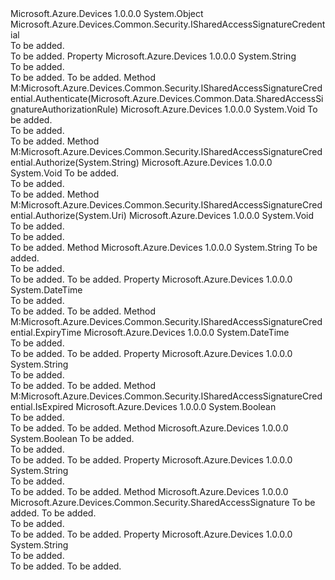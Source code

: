 <Type Name="SharedAccessSignature" FullName="Microsoft.Azure.Devices.Common.Security.SharedAccessSignature">
  <TypeSignature Language="C#" Value="public sealed class SharedAccessSignature : Microsoft.Azure.Devices.Common.Security.ISharedAccessSignatureCredential" />
  <TypeSignature Language="ILAsm" Value=".class public auto ansi sealed beforefieldinit SharedAccessSignature extends System.Object implements class Microsoft.Azure.Devices.Common.Security.ISharedAccessSignatureCredential" />
  <TypeSignature Language="DocId" Value="T:Microsoft.Azure.Devices.Common.Security.SharedAccessSignature" />
  <TypeSignature Language="VB.NET" Value="Public NotInheritable Class SharedAccessSignature&#xA;Implements ISharedAccessSignatureCredential" />
  <TypeSignature Language="F#" Value="type SharedAccessSignature = class&#xA;    interface ISharedAccessSignatureCredential" />
  <AssemblyInfo>
    <AssemblyName>Microsoft.Azure.Devices</AssemblyName>
    <AssemblyVersion>1.0.0.0</AssemblyVersion>
  </AssemblyInfo>
  <Base>
    <BaseTypeName>System.Object</BaseTypeName>
  </Base>
  <Interfaces>
    <Interface>
      <InterfaceName>Microsoft.Azure.Devices.Common.Security.ISharedAccessSignatureCredential</InterfaceName>
    </Interface>
  </Interfaces>
  <Docs>
    <summary>To be added.</summary>
    <remarks>To be added.</remarks>
  </Docs>
  <Members>
    <Member MemberName="Audience">
      <MemberSignature Language="C#" Value="public string Audience { get; }" />
      <MemberSignature Language="ILAsm" Value=".property instance string Audience" />
      <MemberSignature Language="DocId" Value="P:Microsoft.Azure.Devices.Common.Security.SharedAccessSignature.Audience" />
      <MemberSignature Language="VB.NET" Value="Public ReadOnly Property Audience As String" />
      <MemberSignature Language="F#" Value="member this.Audience : string" Usage="Microsoft.Azure.Devices.Common.Security.SharedAccessSignature.Audience" />
      <MemberType>Property</MemberType>
      <AssemblyInfo>
        <AssemblyName>Microsoft.Azure.Devices</AssemblyName>
        <AssemblyVersion>1.0.0.0</AssemblyVersion>
      </AssemblyInfo>
      <ReturnValue>
        <ReturnType>System.String</ReturnType>
      </ReturnValue>
      <Docs>
        <summary>To be added.</summary>
        <value>To be added.</value>
        <remarks>To be added.</remarks>
      </Docs>
    </Member>
    <Member MemberName="Authenticate">
      <MemberSignature Language="C#" Value="public void Authenticate (Microsoft.Azure.Devices.Common.Data.SharedAccessSignatureAuthorizationRule sasAuthorizationRule);" />
      <MemberSignature Language="ILAsm" Value=".method public hidebysig newslot virtual instance void Authenticate(class Microsoft.Azure.Devices.Common.Data.SharedAccessSignatureAuthorizationRule sasAuthorizationRule) cil managed" />
      <MemberSignature Language="DocId" Value="M:Microsoft.Azure.Devices.Common.Security.SharedAccessSignature.Authenticate(Microsoft.Azure.Devices.Common.Data.SharedAccessSignatureAuthorizationRule)" />
      <MemberSignature Language="VB.NET" Value="Public Sub Authenticate (sasAuthorizationRule As SharedAccessSignatureAuthorizationRule)" />
      <MemberSignature Language="F#" Value="abstract member Authenticate : Microsoft.Azure.Devices.Common.Data.SharedAccessSignatureAuthorizationRule -&gt; unit&#xA;override this.Authenticate : Microsoft.Azure.Devices.Common.Data.SharedAccessSignatureAuthorizationRule -&gt; unit" Usage="sharedAccessSignature.Authenticate sasAuthorizationRule" />
      <MemberType>Method</MemberType>
      <Implements>
        <InterfaceMember>M:Microsoft.Azure.Devices.Common.Security.ISharedAccessSignatureCredential.Authenticate(Microsoft.Azure.Devices.Common.Data.SharedAccessSignatureAuthorizationRule)</InterfaceMember>
      </Implements>
      <AssemblyInfo>
        <AssemblyName>Microsoft.Azure.Devices</AssemblyName>
        <AssemblyVersion>1.0.0.0</AssemblyVersion>
      </AssemblyInfo>
      <ReturnValue>
        <ReturnType>System.Void</ReturnType>
      </ReturnValue>
      <Parameters>
        <Parameter Name="sasAuthorizationRule" Type="Microsoft.Azure.Devices.Common.Data.SharedAccessSignatureAuthorizationRule" />
      </Parameters>
      <Docs>
        <param name="sasAuthorizationRule">To be added.</param>
        <summary>To be added.</summary>
        <remarks>To be added.</remarks>
      </Docs>
    </Member>
    <Member MemberName="Authorize">
      <MemberSignature Language="C#" Value="public void Authorize (string iotHubHostName);" />
      <MemberSignature Language="ILAsm" Value=".method public hidebysig newslot virtual instance void Authorize(string iotHubHostName) cil managed" />
      <MemberSignature Language="DocId" Value="M:Microsoft.Azure.Devices.Common.Security.SharedAccessSignature.Authorize(System.String)" />
      <MemberSignature Language="VB.NET" Value="Public Sub Authorize (iotHubHostName As String)" />
      <MemberSignature Language="F#" Value="abstract member Authorize : string -&gt; unit&#xA;override this.Authorize : string -&gt; unit" Usage="sharedAccessSignature.Authorize iotHubHostName" />
      <MemberType>Method</MemberType>
      <Implements>
        <InterfaceMember>M:Microsoft.Azure.Devices.Common.Security.ISharedAccessSignatureCredential.Authorize(System.String)</InterfaceMember>
      </Implements>
      <AssemblyInfo>
        <AssemblyName>Microsoft.Azure.Devices</AssemblyName>
        <AssemblyVersion>1.0.0.0</AssemblyVersion>
      </AssemblyInfo>
      <ReturnValue>
        <ReturnType>System.Void</ReturnType>
      </ReturnValue>
      <Parameters>
        <Parameter Name="iotHubHostName" Type="System.String" />
      </Parameters>
      <Docs>
        <param name="iotHubHostName">To be added.</param>
        <summary>To be added.</summary>
        <remarks>To be added.</remarks>
      </Docs>
    </Member>
    <Member MemberName="Authorize">
      <MemberSignature Language="C#" Value="public void Authorize (Uri targetAddress);" />
      <MemberSignature Language="ILAsm" Value=".method public hidebysig newslot virtual instance void Authorize(class System.Uri targetAddress) cil managed" />
      <MemberSignature Language="DocId" Value="M:Microsoft.Azure.Devices.Common.Security.SharedAccessSignature.Authorize(System.Uri)" />
      <MemberSignature Language="VB.NET" Value="Public Sub Authorize (targetAddress As Uri)" />
      <MemberSignature Language="F#" Value="abstract member Authorize : Uri -&gt; unit&#xA;override this.Authorize : Uri -&gt; unit" Usage="sharedAccessSignature.Authorize targetAddress" />
      <MemberType>Method</MemberType>
      <Implements>
        <InterfaceMember>M:Microsoft.Azure.Devices.Common.Security.ISharedAccessSignatureCredential.Authorize(System.Uri)</InterfaceMember>
      </Implements>
      <AssemblyInfo>
        <AssemblyName>Microsoft.Azure.Devices</AssemblyName>
        <AssemblyVersion>1.0.0.0</AssemblyVersion>
      </AssemblyInfo>
      <ReturnValue>
        <ReturnType>System.Void</ReturnType>
      </ReturnValue>
      <Parameters>
        <Parameter Name="targetAddress" Type="System.Uri" />
      </Parameters>
      <Docs>
        <param name="targetAddress">To be added.</param>
        <summary>To be added.</summary>
        <remarks>To be added.</remarks>
      </Docs>
    </Member>
    <Member MemberName="ComputeSignature">
      <MemberSignature Language="C#" Value="public string ComputeSignature (byte[] key);" />
      <MemberSignature Language="ILAsm" Value=".method public hidebysig instance string ComputeSignature(unsigned int8[] key) cil managed" />
      <MemberSignature Language="DocId" Value="M:Microsoft.Azure.Devices.Common.Security.SharedAccessSignature.ComputeSignature(System.Byte[])" />
      <MemberSignature Language="VB.NET" Value="Public Function ComputeSignature (key As Byte()) As String" />
      <MemberSignature Language="F#" Value="member this.ComputeSignature : byte[] -&gt; string" Usage="sharedAccessSignature.ComputeSignature key" />
      <MemberType>Method</MemberType>
      <AssemblyInfo>
        <AssemblyName>Microsoft.Azure.Devices</AssemblyName>
        <AssemblyVersion>1.0.0.0</AssemblyVersion>
      </AssemblyInfo>
      <ReturnValue>
        <ReturnType>System.String</ReturnType>
      </ReturnValue>
      <Parameters>
        <Parameter Name="key" Type="System.Byte[]" />
      </Parameters>
      <Docs>
        <param name="key">To be added.</param>
        <summary>To be added.</summary>
        <returns>To be added.</returns>
        <remarks>To be added.</remarks>
      </Docs>
    </Member>
    <Member MemberName="ExpiresOn">
      <MemberSignature Language="C#" Value="public DateTime ExpiresOn { get; }" />
      <MemberSignature Language="ILAsm" Value=".property instance valuetype System.DateTime ExpiresOn" />
      <MemberSignature Language="DocId" Value="P:Microsoft.Azure.Devices.Common.Security.SharedAccessSignature.ExpiresOn" />
      <MemberSignature Language="VB.NET" Value="Public ReadOnly Property ExpiresOn As DateTime" />
      <MemberSignature Language="F#" Value="member this.ExpiresOn : DateTime" Usage="Microsoft.Azure.Devices.Common.Security.SharedAccessSignature.ExpiresOn" />
      <MemberType>Property</MemberType>
      <AssemblyInfo>
        <AssemblyName>Microsoft.Azure.Devices</AssemblyName>
        <AssemblyVersion>1.0.0.0</AssemblyVersion>
      </AssemblyInfo>
      <ReturnValue>
        <ReturnType>System.DateTime</ReturnType>
      </ReturnValue>
      <Docs>
        <summary>To be added.</summary>
        <value>To be added.</value>
        <remarks>To be added.</remarks>
      </Docs>
    </Member>
    <Member MemberName="ExpiryTime">
      <MemberSignature Language="C#" Value="public DateTime ExpiryTime ();" />
      <MemberSignature Language="ILAsm" Value=".method public hidebysig newslot virtual instance valuetype System.DateTime ExpiryTime() cil managed" />
      <MemberSignature Language="DocId" Value="M:Microsoft.Azure.Devices.Common.Security.SharedAccessSignature.ExpiryTime" />
      <MemberSignature Language="VB.NET" Value="Public Function ExpiryTime () As DateTime" />
      <MemberSignature Language="F#" Value="abstract member ExpiryTime : unit -&gt; DateTime&#xA;override this.ExpiryTime : unit -&gt; DateTime" Usage="sharedAccessSignature.ExpiryTime " />
      <MemberType>Method</MemberType>
      <Implements>
        <InterfaceMember>M:Microsoft.Azure.Devices.Common.Security.ISharedAccessSignatureCredential.ExpiryTime</InterfaceMember>
      </Implements>
      <AssemblyInfo>
        <AssemblyName>Microsoft.Azure.Devices</AssemblyName>
        <AssemblyVersion>1.0.0.0</AssemblyVersion>
      </AssemblyInfo>
      <ReturnValue>
        <ReturnType>System.DateTime</ReturnType>
      </ReturnValue>
      <Parameters />
      <Docs>
        <summary>To be added.</summary>
        <returns>To be added.</returns>
        <remarks>To be added.</remarks>
      </Docs>
    </Member>
    <Member MemberName="IotHubName">
      <MemberSignature Language="C#" Value="public string IotHubName { get; }" />
      <MemberSignature Language="ILAsm" Value=".property instance string IotHubName" />
      <MemberSignature Language="DocId" Value="P:Microsoft.Azure.Devices.Common.Security.SharedAccessSignature.IotHubName" />
      <MemberSignature Language="VB.NET" Value="Public ReadOnly Property IotHubName As String" />
      <MemberSignature Language="F#" Value="member this.IotHubName : string" Usage="Microsoft.Azure.Devices.Common.Security.SharedAccessSignature.IotHubName" />
      <MemberType>Property</MemberType>
      <AssemblyInfo>
        <AssemblyName>Microsoft.Azure.Devices</AssemblyName>
        <AssemblyVersion>1.0.0.0</AssemblyVersion>
      </AssemblyInfo>
      <ReturnValue>
        <ReturnType>System.String</ReturnType>
      </ReturnValue>
      <Docs>
        <summary>To be added.</summary>
        <value>To be added.</value>
        <remarks>To be added.</remarks>
      </Docs>
    </Member>
    <Member MemberName="IsExpired">
      <MemberSignature Language="C#" Value="public bool IsExpired ();" />
      <MemberSignature Language="ILAsm" Value=".method public hidebysig newslot virtual instance bool IsExpired() cil managed" />
      <MemberSignature Language="DocId" Value="M:Microsoft.Azure.Devices.Common.Security.SharedAccessSignature.IsExpired" />
      <MemberSignature Language="VB.NET" Value="Public Function IsExpired () As Boolean" />
      <MemberSignature Language="F#" Value="abstract member IsExpired : unit -&gt; bool&#xA;override this.IsExpired : unit -&gt; bool" Usage="sharedAccessSignature.IsExpired " />
      <MemberType>Method</MemberType>
      <Implements>
        <InterfaceMember>M:Microsoft.Azure.Devices.Common.Security.ISharedAccessSignatureCredential.IsExpired</InterfaceMember>
      </Implements>
      <AssemblyInfo>
        <AssemblyName>Microsoft.Azure.Devices</AssemblyName>
        <AssemblyVersion>1.0.0.0</AssemblyVersion>
      </AssemblyInfo>
      <ReturnValue>
        <ReturnType>System.Boolean</ReturnType>
      </ReturnValue>
      <Parameters />
      <Docs>
        <summary>To be added.</summary>
        <returns>To be added.</returns>
        <remarks>To be added.</remarks>
      </Docs>
    </Member>
    <Member MemberName="IsSharedAccessSignature">
      <MemberSignature Language="C#" Value="public static bool IsSharedAccessSignature (string rawSignature);" />
      <MemberSignature Language="ILAsm" Value=".method public static hidebysig bool IsSharedAccessSignature(string rawSignature) cil managed" />
      <MemberSignature Language="DocId" Value="M:Microsoft.Azure.Devices.Common.Security.SharedAccessSignature.IsSharedAccessSignature(System.String)" />
      <MemberSignature Language="VB.NET" Value="Public Shared Function IsSharedAccessSignature (rawSignature As String) As Boolean" />
      <MemberSignature Language="F#" Value="static member IsSharedAccessSignature : string -&gt; bool" Usage="Microsoft.Azure.Devices.Common.Security.SharedAccessSignature.IsSharedAccessSignature rawSignature" />
      <MemberType>Method</MemberType>
      <AssemblyInfo>
        <AssemblyName>Microsoft.Azure.Devices</AssemblyName>
        <AssemblyVersion>1.0.0.0</AssemblyVersion>
      </AssemblyInfo>
      <ReturnValue>
        <ReturnType>System.Boolean</ReturnType>
      </ReturnValue>
      <Parameters>
        <Parameter Name="rawSignature" Type="System.String" />
      </Parameters>
      <Docs>
        <param name="rawSignature">To be added.</param>
        <summary>To be added.</summary>
        <returns>To be added.</returns>
        <remarks>To be added.</remarks>
      </Docs>
    </Member>
    <Member MemberName="KeyName">
      <MemberSignature Language="C#" Value="public string KeyName { get; }" />
      <MemberSignature Language="ILAsm" Value=".property instance string KeyName" />
      <MemberSignature Language="DocId" Value="P:Microsoft.Azure.Devices.Common.Security.SharedAccessSignature.KeyName" />
      <MemberSignature Language="VB.NET" Value="Public ReadOnly Property KeyName As String" />
      <MemberSignature Language="F#" Value="member this.KeyName : string" Usage="Microsoft.Azure.Devices.Common.Security.SharedAccessSignature.KeyName" />
      <MemberType>Property</MemberType>
      <AssemblyInfo>
        <AssemblyName>Microsoft.Azure.Devices</AssemblyName>
        <AssemblyVersion>1.0.0.0</AssemblyVersion>
      </AssemblyInfo>
      <ReturnValue>
        <ReturnType>System.String</ReturnType>
      </ReturnValue>
      <Docs>
        <summary>To be added.</summary>
        <value>To be added.</value>
        <remarks>To be added.</remarks>
      </Docs>
    </Member>
    <Member MemberName="Parse">
      <MemberSignature Language="C#" Value="public static Microsoft.Azure.Devices.Common.Security.SharedAccessSignature Parse (string iotHubName, string rawToken);" />
      <MemberSignature Language="ILAsm" Value=".method public static hidebysig class Microsoft.Azure.Devices.Common.Security.SharedAccessSignature Parse(string iotHubName, string rawToken) cil managed" />
      <MemberSignature Language="DocId" Value="M:Microsoft.Azure.Devices.Common.Security.SharedAccessSignature.Parse(System.String,System.String)" />
      <MemberSignature Language="VB.NET" Value="Public Shared Function Parse (iotHubName As String, rawToken As String) As SharedAccessSignature" />
      <MemberSignature Language="F#" Value="static member Parse : string * string -&gt; Microsoft.Azure.Devices.Common.Security.SharedAccessSignature" Usage="Microsoft.Azure.Devices.Common.Security.SharedAccessSignature.Parse (iotHubName, rawToken)" />
      <MemberType>Method</MemberType>
      <AssemblyInfo>
        <AssemblyName>Microsoft.Azure.Devices</AssemblyName>
        <AssemblyVersion>1.0.0.0</AssemblyVersion>
      </AssemblyInfo>
      <ReturnValue>
        <ReturnType>Microsoft.Azure.Devices.Common.Security.SharedAccessSignature</ReturnType>
      </ReturnValue>
      <Parameters>
        <Parameter Name="iotHubName" Type="System.String" />
        <Parameter Name="rawToken" Type="System.String" />
      </Parameters>
      <Docs>
        <param name="iotHubName">To be added.</param>
        <param name="rawToken">To be added.</param>
        <summary>To be added.</summary>
        <returns>To be added.</returns>
        <remarks>To be added.</remarks>
      </Docs>
    </Member>
    <Member MemberName="Signature">
      <MemberSignature Language="C#" Value="public string Signature { get; }" />
      <MemberSignature Language="ILAsm" Value=".property instance string Signature" />
      <MemberSignature Language="DocId" Value="P:Microsoft.Azure.Devices.Common.Security.SharedAccessSignature.Signature" />
      <MemberSignature Language="VB.NET" Value="Public ReadOnly Property Signature As String" />
      <MemberSignature Language="F#" Value="member this.Signature : string" Usage="Microsoft.Azure.Devices.Common.Security.SharedAccessSignature.Signature" />
      <MemberType>Property</MemberType>
      <AssemblyInfo>
        <AssemblyName>Microsoft.Azure.Devices</AssemblyName>
        <AssemblyVersion>1.0.0.0</AssemblyVersion>
      </AssemblyInfo>
      <ReturnValue>
        <ReturnType>System.String</ReturnType>
      </ReturnValue>
      <Docs>
        <summary>To be added.</summary>
        <value>To be added.</value>
        <remarks>To be added.</remarks>
      </Docs>
    </Member>
  </Members>
</Type>